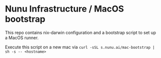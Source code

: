 # Nunu Infrastructure / MacOS bootstrap

This repo contains nix-darwin configuration and a bootstrap script to set up a MacOS runner.

Execute this script on a new mac via `curl -sSL s.nunu.ai/mac-bootstrap | sh -s -- <hostname>`
